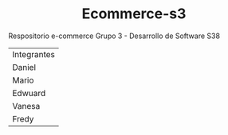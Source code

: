 <div align="center">
  <h1>Ecommerce-s3</h1>
</div>
  Respositorio e-commerce Grupo 3 - Desarrollo de Software S38
<table >
  <tr>
    <td>Integrantes</td>
  </tr>
  <tr>
      <td>Daniel</td>
  </tr>
  <tr>
     <td>Mario</td>
  </tr>
  <tr>
     <td>Edwuard</td>
  </tr>
  <tr>   
    <td>Vanesa</td>
  </tr>
  <tr>
    <td>Fredy</td>
  </tr>
  </table>
